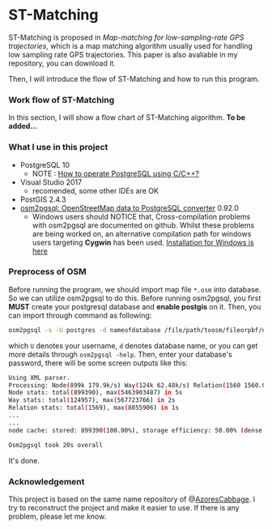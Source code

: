 # ST-Matching

ST-Matching is proposed in *Map-matching for low-sampling-rate GPS trajectories*, which is a map matching algorithm usually used for handling low sampling rate GPS trajectories. This paper is also avaliable in my repository, you can download it.

Then, I will introduce the flow of ST-Matching and how to run this program.

### Work flow of ST-Matching

In this section, I will show a flow chart of ST-Matching algorithm. **To be added...**

### What I use in this project

- PostgreSQL 10
  - NOTE : [How to operate PostgreSQL using C/C++?](https://segmentfault.com/a/1190000000628234)
- Visual Studio 2017 
  - recomended, some other IDEs are OK
- PostGIS 2.4.3
- [osm2pgsql: OpenStreetMap data to PostgreSQL converter](https://github.com/openstreetmap/osm2pgsql) 0.92.0
  - Windows users should NOTICE that, Cross-compilation problems with osm2pgsql are documented on github. Whilst these problems are being worked on, an alternative compilation path for windows users targeting **Cygwin** has been used. [Installation for Windows is here](https://wiki.openstreetmap.org/wiki/Osm2pgsql#Windows)

### Preprocess of OSM

Before running the program, we should import map file `*.osm` into database. So we can utilize osm2pgsql to do this. Before running osm2pgsql, you first **MUST** create your postgresql database and **enable postgis** on it. Then, you can import through command as following:

```bash
osm2pgsql -s -U postgres -d nameofdatabase /file/path/toosm/fileorpbf/name.osm -W
```

which `U` denotes your username, `d` denotes database name, or you can get more details through `osm2pgsql -help`. Then, enter your database's password, there will be some screen outputs like this:

```bash
Using XML parser.
Processing: Node(899k 179.9k/s) Way(124k 62.48k/s) Relation(1560 1560.00/s)  parse time: 8s
Node stats: total(899390), max(5463903487) in 5s
Way stats: total(124957), max(567723766) in 2s
Relation stats: total(1569), max(8055906) in 1s
...
...
node cache: stored: 899390(100.00%), storage efficiency: 50.00% (dense blocks: 0, sparse nodes: 899390), hit rate: 100.01%

Osm2pgsql took 20s overall
```

It's done.

### Acknowledgement

This project is based on the same name repository of @[AzoresCabbage](https://github.com/AzoresCabbage). I try to reconstruct the project and make it easier to use. If there is any problem, please let me know.

